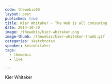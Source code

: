 ```yaml
---
code: thewebis06
layout: post
published: true
title: Kier Whitaker - The Web is all consuming
date: 2014-10-30
image: /thewebis/kier-whitaker.png
image-thumb: /thewebis/kier-whitaker-thumb.gif
categories: sketchnotes
speaker: keirwhitaker
tags:
  - thewebis
  - live

---
```


Kier Whitaker